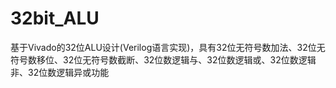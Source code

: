 # 32bit_ALU
基于Vivado的32位ALU设计(Verilog语言实现)，具有32位无符号数加法、32位无符号数移位、32位无符号数截断、32位数逻辑与、32位数逻辑或、32位数逻辑非、32位数逻辑异或功能
